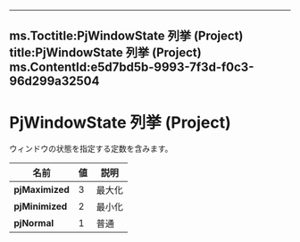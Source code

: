 

---
ms.Toctitle:PjWindowState 列挙 (Project)
title:PjWindowState 列挙 (Project)
ms.ContentId:e5d7bd5b-9993-7f3d-f0c3-96d299a32504
---
# PjWindowState 列挙 (Project)




ウィンドウの状態を指定する定数を含みます。

|**名前**|**値**|**説明**|
|---|---|---|
|**pjMaximized**|3|最大化|
|**pjMinimized**|2|最小化|
|**pjNormal**|1|普通|




